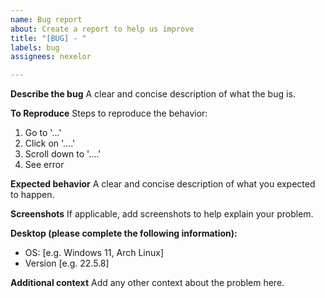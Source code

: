 ```yaml
---
name: Bug report
about: Create a report to help us improve
title: "[BUG] - "
labels: bug
assignees: nexelor

---
```


**Describe the bug**
A clear and concise description of what the bug is.

**To Reproduce**
Steps to reproduce the behavior:
1. Go to '...'
2. Click on '....'
3. Scroll down to '....'
4. See error

**Expected behavior**
A clear and concise description of what you expected to happen.

**Screenshots**
If applicable, add screenshots to help explain your problem.

**Desktop (please complete the following information):**
 - OS: [e.g. Windows 11, Arch Linux]
 - Version [e.g. 22.5.8]

**Additional context**
Add any other context about the problem here.
